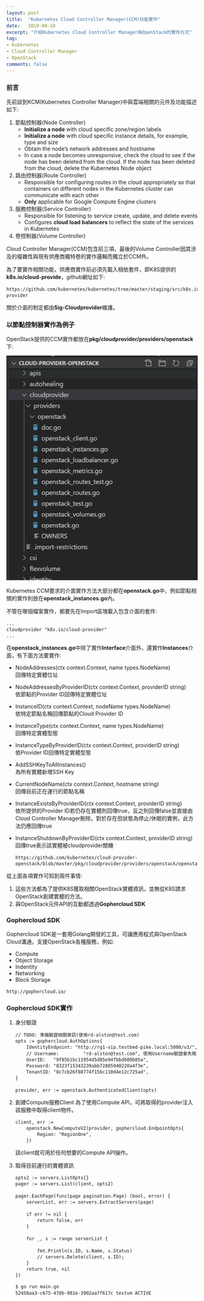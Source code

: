 ```yaml
---
layout: post
title:  "Kubernetes Cloud Controller Manager(CCM)功能實作"
date:   2019-09-10
excerpt: "介紹Kubernetes Cloud Controller Manager與OpenStack的實作方式"
tag:
- Kubernetes 
- Cloud Controller Manager
- OpenStack
comments: false
---  
```


### 前言    

先前談到KCM(Kubernetes Controller Manager)中與雲端相關的元件及功能描述如下:    

1. 節點控制器(Node Controller)   
    * **Initialize a node** with cloud specific zone/region labels
    * **Initialize a node** with cloud specific instance details, for example, type and size
    * Obtain the node’s network addresses and hostname
    * In case a node becomes unresponsive, check the cloud to see if the node has been deleted from the cloud. If the node has been deleted from the cloud, delete the Kubernetes Node object
2. 路由控制器(Route Controller)   
    * Responsible for configuring routes in the cloud appropriately so that containers on different nodes in the Kubernetes cluster can communicate with each other  
    * **Only** applicable for Google Compute Engine clusters
3. 服務控制器(Service Controller)   
    * Responsible for listening to service create, update, and delete events  
    * Configures **cloud load balancers** to reflect the state of the services in Kubernetes
4. 卷控制器(Volume Controller)   

Cloud Controller Manager(CCM)包含前三項，最後的Volume Controller因其涉及的複雜性與現有供應商獨特卷的實作邏輯而獨立於CCM外。  

為了要實作相關功能，供應商實作前必須先載入相依套件，即K8S提供的**k8s.io/cloud-provide**，github網址如下:   

```
https://github.com/kubernetes/kubernetes/tree/master/staging/src/k8s.io/cloud-provider   
```
關於介面的制定都由**Sig-Cloudprovider**維護。

### 以節點控制器實作為例子   
OpenStack提供的CCM實作都放在**pkg/cloudprovider/providers/openstack**下:   

![Openstack CCM Provider Folder](https://github.com/kisekitw/kisekitw.github.io/blob/master/assets/img/1080910/OpenstackCCMFolder.png?raw=true)    

Kubernetes CCM要求的介面實作方法大部分都在**openstack.go**中，例如節點相關的實作則放在**openstack_instances.go**內。

不管在哪個檔案實作，都要先在Import區塊載入包含介面的套件:   

```golang
...   
cloudprovider "k8s.io/cloud-provider"   
...   
```   

在**openstack_instances.go**中除了實作**Interface**介面外，還實作**Instances**介面，有下面方法要實作:

* NodeAddresses(ctx context.Context, name types.NodeName)      
    回傳特定實體位址   
* NodeAddressesByProviderID(ctx context.Context, providerID string)      
    依節點的Provider ID回傳特定實體位址   
* InstanceID(ctx context.Context, nodeName types.NodeName)    
    依特定節點名稱回傳節點的Cloud Provider ID   
* InstanceType(ctx context.Context, name types.NodeName)   
    回傳特定實體型態   
* InstanceTypeByProviderID(ctx context.Context, providerID string)   
    依Provider ID回傳特定實體型態
* AddSSHKeyToAllInstances()   
    為所有實體新增SSH Key
* CurrentNodeName(ctx context.Context, hostname string)      
    回傳目前正在運行的節點名稱
* InstanceExistsByProviderID(ctx context.Context, providerID string)   
    依所提供的Provider ID若仍存在實體則回傳true，反之則回傳false並直接由Cloud Controller Manager刪除。對於存在但狀態為停止/休眠的實例，此方法仍應回傳true   
* InstanceShutdownByProviderID(ctx context.Context, providerID string)     
    回傳true表示該實體被cloudprovider關機   

    ```   
    https://github.com/kubernetes/cloud-provider-openstack/blob/master/pkg/cloudprovider/providers/openstack/openstack_client.go
    ```

從上面各項實作可知到兩件事情:   
1. 這些方法都為了提供K8S獲取相關OpenStack實體資訊，並無從K8S請求OpenStack創建實體的方法。  
2. 與OpenStack元件API的互動都透過**Gophercloud SDK**   

### Gophercloud SDK   

Gophercloud SDK是一套用Golang開發的工具，可讓應用程式與OpenStack Cloud溝通，支援OpenStack各種服務，例如:  
* Compute   
* Object Storage   
* Indentity   
* Networking   
* Block Storage   

```
http://gophercloud.io/
```   

### Gophercloud SDK實作   

1. 身分驗證

    ``` golang
    // TODO: 準備驗證相關資訊(使用rd-alston@test.com)
	opts := gophercloud.AuthOptions{
		IdentityEndpoint: "http://rg1-vip.testbed-pike.local:5000/v3/",
		// Username:         "rd-alston@test.com", 使用Username驗證會失敗
		UserID:   "9f85b1bc11954d5d85e94fbbd600b85a",
		Password: "8323f15343239abb72885940220a4f3e",
		TenantID: "8c7cb26f88774f15bc110d4e12c725ad",
    }
    
    provider, err := openstack.AuthenticatedClient(opts)
    ```
2. 創建Compute服務Client
    為了使用Compute API，可將取得的provider注入該服務中取得client物件。   

    ```golang   
    client, err :=
		openstack.NewComputeV2(provider, gophercloud.EndpointOpts{
			Region: "RegionOne",
		})
    ```   
    該client就可用於任何想要的Compute API操作。

3. 取得目前運行的實體資訊   

    ```golang
    opts2 := servers.ListOpts{}
	pager := servers.List(client, opts2)

	pager.EachPage(func(page pagination.Page) (bool, error) {
		serverList, err := servers.ExtractServers(page)

		if err != nil {
			return false, err
		}

		for _, s := range serverList {

			fmt.Println(s.ID, s.Name, s.Status)
			// servers.Delete(client, s.ID);
		}
		return true, nil
	})
    ```   

    ```cmd
    $ go run main.go
    52456aa3-c675-478b-981e-3902aa7f617c testvm ACTIVE
    ```    


